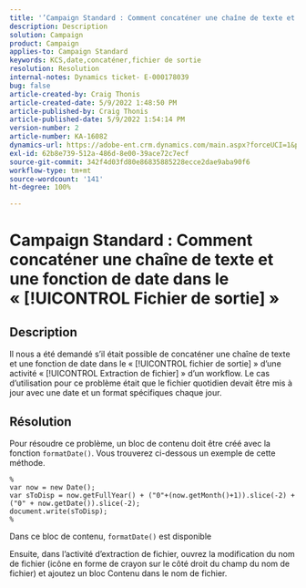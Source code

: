 ```yaml
---
title: '’Campaign Standard : Comment concaténer une chaîne de texte et une fonction de date dans le « [!UICONTROL Fichier de sortie] »’'
description: Description
solution: Campaign
product: Campaign
applies-to: Campaign Standard
keywords: KCS,date,concaténer,fichier de sortie
resolution: Resolution
internal-notes: Dynamics ticket- E-000178039
bug: false
article-created-by: Craig Thonis
article-created-date: 5/9/2022 1:48:50 PM
article-published-by: Craig Thonis
article-published-date: 5/9/2022 1:54:14 PM
version-number: 2
article-number: KA-16082
dynamics-url: https://adobe-ent.crm.dynamics.com/main.aspx?forceUCI=1&pagetype=entityrecord&etn=knowledgearticle&id=abd60abc-9ecf-ec11-a7b5-00224809c196
exl-id: 62b8e739-512a-486d-8e00-39ace72c7ecf
source-git-commit: 342f4d03fd80e86835885228ecce2dae9aba90f6
workflow-type: tm+mt
source-wordcount: '141'
ht-degree: 100%

---
```


# Campaign Standard : Comment concaténer une chaîne de texte et une fonction de date dans le « [!UICONTROL Fichier de sortie] »

## Description


Il nous a été demandé s’il était possible de concaténer une chaîne de texte et une fonction de date dans le « [!UICONTROL fichier de sortie] » d’une activité « [!UICONTROL Extraction de fichier] » d’un workflow. Le cas d’utilisation pour ce problème était que le fichier quotidien devait être mis à jour avec une date et un format spécifiques chaque jour.


## Résolution


Pour résoudre ce problème, un bloc de contenu doit être créé avec la fonction `formatDate()`. Vous trouverez ci-dessous un exemple de cette méthode.

```
%
var now = new Date();
var sToDisp = now.getFullYear() + ("0"+(now.getMonth()+1)).slice(-2) + ("0" + now.getDate()).slice(-2);
document.write(sToDisp);
%
```

Dans ce bloc de contenu, `formatDate()` est disponible 

Ensuite, dans l’activité d’extraction de fichier, ouvrez la modification du nom de fichier (icône en forme de crayon sur le côté droit du champ du nom de fichier) et ajoutez un bloc Contenu dans le nom de fichier.
